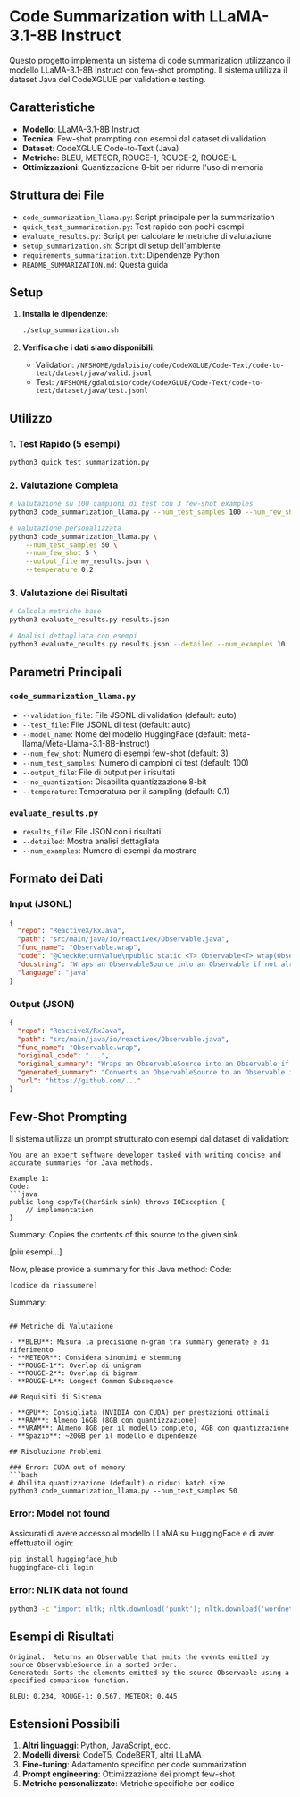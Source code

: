 # Code Summarization with LLaMA-3.1-8B Instruct

Questo progetto implementa un sistema di code summarization utilizzando il modello LLaMA-3.1-8B Instruct con few-shot prompting. Il sistema utilizza il dataset Java del CodeXGLUE per validation e testing.

## Caratteristiche

- **Modello**: LLaMA-3.1-8B Instruct
- **Tecnica**: Few-shot prompting con esempi dal dataset di validation
- **Dataset**: CodeXGLUE Code-to-Text (Java)
- **Metriche**: BLEU, METEOR, ROUGE-1, ROUGE-2, ROUGE-L
- **Ottimizzazioni**: Quantizzazione 8-bit per ridurre l'uso di memoria

## Struttura dei File

- `code_summarization_llama.py`: Script principale per la summarization
- `quick_test_summarization.py`: Test rapido con pochi esempi
- `evaluate_results.py`: Script per calcolare le metriche di valutazione
- `setup_summarization.sh`: Script di setup dell'ambiente
- `requirements_summarization.txt`: Dipendenze Python
- `README_SUMMARIZATION.md`: Questa guida

## Setup

1. **Installa le dipendenze**:
   ```bash
   ./setup_summarization.sh
   ```

2. **Verifica che i dati siano disponibili**:
   - Validation: `/NFSHOME/gdaloisio/code/CodeXGLUE/Code-Text/code-to-text/dataset/java/valid.jsonl`
   - Test: `/NFSHOME/gdaloisio/code/CodeXGLUE/Code-Text/code-to-text/dataset/java/test.jsonl`

## Utilizzo

### 1. Test Rapido (5 esempi)
```bash
python3 quick_test_summarization.py
```

### 2. Valutazione Completa
```bash
# Valutazione su 100 campioni di test con 3 few-shot examples
python3 code_summarization_llama.py --num_test_samples 100 --num_few_shot 3

# Valutazione personalizzata
python3 code_summarization_llama.py \
    --num_test_samples 50 \
    --num_few_shot 5 \
    --output_file my_results.json \
    --temperature 0.2
```

### 3. Valutazione dei Risultati
```bash
# Calcola metriche base
python3 evaluate_results.py results.json

# Analisi dettagliata con esempi
python3 evaluate_results.py results.json --detailed --num_examples 10
```

## Parametri Principali

### `code_summarization_llama.py`
- `--validation_file`: File JSONL di validation (default: auto)
- `--test_file`: File JSONL di test (default: auto) 
- `--model_name`: Nome del modello HuggingFace (default: meta-llama/Meta-Llama-3.1-8B-Instruct)
- `--num_few_shot`: Numero di esempi few-shot (default: 3)
- `--num_test_samples`: Numero di campioni di test (default: 100)
- `--output_file`: File di output per i risultati
- `--no_quantization`: Disabilita quantizzazione 8-bit
- `--temperature`: Temperatura per il sampling (default: 0.1)

### `evaluate_results.py`
- `results_file`: File JSON con i risultati
- `--detailed`: Mostra analisi dettagliata
- `--num_examples`: Numero di esempi da mostrare

## Formato dei Dati

### Input (JSONL)
```json
{
  "repo": "ReactiveX/RxJava",
  "path": "src/main/java/io/reactivex/Observable.java", 
  "func_name": "Observable.wrap",
  "code": "@CheckReturnValue\npublic static <T> Observable<T> wrap(ObservableSource<T> source) {...}",
  "docstring": "Wraps an ObservableSource into an Observable if not already an Observable.",
  "language": "java"
}
```

### Output (JSON)
```json
{
  "repo": "ReactiveX/RxJava",
  "path": "src/main/java/io/reactivex/Observable.java",
  "func_name": "Observable.wrap", 
  "original_code": "...",
  "original_summary": "Wraps an ObservableSource into an Observable if not already an Observable.",
  "generated_summary": "Converts an ObservableSource to an Observable instance.",
  "url": "https://github.com/..."
}
```

## Few-Shot Prompting

Il sistema utilizza un prompt strutturato con esempi dal dataset di validation:

```
You are an expert software developer tasked with writing concise and accurate summaries for Java methods. 

Example 1:
Code:
```java
public long copyTo(CharSink sink) throws IOException {
    // implementation
}
```
Summary: Copies the contents of this source to the given sink.

[più esempi...]

Now, please provide a summary for this Java method:
Code:
```java
[codice da riassumere]
```
Summary:
```

## Metriche di Valutazione

- **BLEU**: Misura la precisione n-gram tra summary generate e di riferimento
- **METEOR**: Considera sinonimi e stemming
- **ROUGE-1**: Overlap di unigram
- **ROUGE-2**: Overlap di bigram  
- **ROUGE-L**: Longest Common Subsequence

## Requisiti di Sistema

- **GPU**: Consigliata (NVIDIA con CUDA) per prestazioni ottimali
- **RAM**: Almeno 16GB (8GB con quantizzazione)
- **VRAM**: Almeno 8GB per il modello completo, 4GB con quantizzazione
- **Spazio**: ~20GB per il modello e dipendenze

## Risoluzione Problemi

### Error: CUDA out of memory
```bash
# Abilita quantizzazione (default) o riduci batch size
python3 code_summarization_llama.py --num_test_samples 50
```

### Error: Model not found
Assicurati di avere accesso al modello LLaMA su HuggingFace e di aver effettuato il login:
```bash
pip install huggingface_hub
huggingface-cli login
```

### Error: NLTK data not found
```bash
python3 -c "import nltk; nltk.download('punkt'); nltk.download('wordnet')"
```

## Esempi di Risultati

```
Original:  Returns an Observable that emits the events emitted by source ObservableSource in a sorted order.
Generated: Sorts the elements emitted by the source Observable using a specified comparison function.

BLEU: 0.234, ROUGE-1: 0.567, METEOR: 0.445
```

## Estensioni Possibili

1. **Altri linguaggi**: Python, JavaScript, ecc.
2. **Modelli diversi**: CodeT5, CodeBERT, altri LLaMA
3. **Fine-tuning**: Adattamento specifico per code summarization
4. **Prompt engineering**: Ottimizzazione dei prompt few-shot
5. **Metriche personalizzate**: Metriche specifiche per codice
